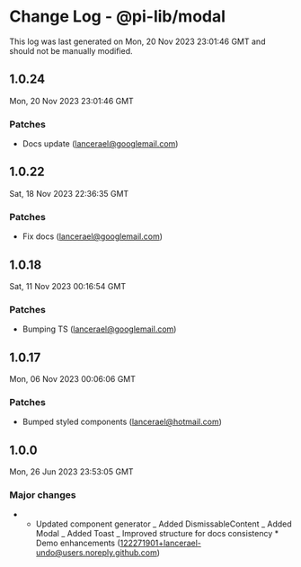 # Change Log - @pi-lib/modal

This log was last generated on Mon, 20 Nov 2023 23:01:46 GMT and should not be manually modified.

<!-- Start content -->

## 1.0.24

Mon, 20 Nov 2023 23:01:46 GMT

### Patches

- Docs update (lancerael@googlemail.com)

## 1.0.22

Sat, 18 Nov 2023 22:36:35 GMT

### Patches

- Fix docs (lancerael@googlemail.com)

## 1.0.18

Sat, 11 Nov 2023 00:16:54 GMT

### Patches

- Bumping TS (lancerael@googlemail.com)

## 1.0.17

Mon, 06 Nov 2023 00:06:06 GMT

### Patches

- Bumped styled components (lancerael@hotmail.com)

## 1.0.0

Mon, 26 Jun 2023 23:53:05 GMT

### Major changes

- - Updated component generator _ Added DismissableContent _ Added Modal _ Added Toast _ Improved structure for docs consistency \* Demo enhancements (122271901+lancerael-undo@users.noreply.github.com)
